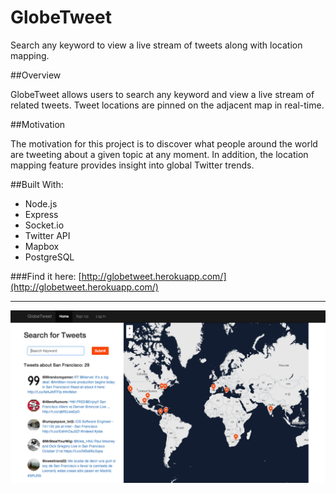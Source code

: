 GlobeTweet
===========

Search any keyword to view a live stream of tweets along with location mapping.

##Overview

GlobeTweet allows users to search any keyword and view a live stream of related tweets. Tweet locations are pinned on the adjacent map in real-time.

##Motivation

The motivation for this project is to discover what people around the world are tweeting about a given topic at any moment. In addition, the location mapping feature provides insight into global Twitter trends.

##Built With:

* Node.js
* Express
* Socket.io
* Twitter API
* Mapbox
* PostgreSQL

###Find it here: [http://globetweet.herokuapp.com/](http://globetweet.herokuapp.com/)

--------------------

![ScreenShot](public/images/screenshot.png)
